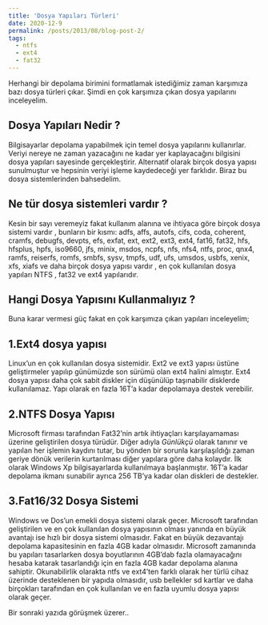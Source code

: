 ```yaml
---
title: 'Dosya Yapıları Türleri'
date: 2020-12-9
permalink: /posts/2013/08/blog-post-2/
tags:
  - ntfs
  - ext4
  - fat32
---
```


Herhangi bir depolama birimini formatlamak istediğimiz zaman karşımıza bazı dosya türleri çıkar. 
Şimdi en çok karşımıza çıkan dosya yapılarını inceleyelim. 

Dosya  Yapıları Nedir ?
------
Bilgisayarlar depolama yapabilmek için temel dosya yapılarını kullanırlar. Veriyi nereye ne zaman yazacağını ne kadar yer kaplayacağını bilgisini dosya yapıları sayesinde gerçekleştirir. Alternatif olarak birçok dosya yapısı sunulmuştur ve hepsinin veriyi işleme kaydedeceği yer farklıdır. Biraz bu dosya sistemlerinden bahsedelim.

Ne tür dosya sistemleri vardır ?
------
Kesin bir sayı veremeyiz fakat kullanım alanına ve ihtiyaca göre birçok dosya sistemi vardır , bunların bir kısmı: adfs, affs, autofs, cifs, coda, coherent, cramfs, debugfs, devpts, efs, exfat, ext, ext2, ext3, ext4, fat16, fat32, hfs, hfsplus, hpfs, iso9660, jfs, minix, msdos, ncpfs, nfs, nfs4, ntfs, proc, qnx4, ramfs, reiserfs, romfs, smbfs, sysv, tmpfs, udf, ufs, umsdos, usbfs, xenix, xfs, xiafs ve daha birçok dosya yapısı vardır , en çok kullanılan dosya yapıları NTFS , fat32 ve ext4 yapılarıdır.

Hangi Dosya Yapısını Kullanmalıyız ?
------
Buna karar vermesi güç fakat en çok karşımıza çıkan yapıları inceleyelim;

1.Ext4 dosya yapısı
------
Linux’un en çok kullanılan dosya sistemidir. Ext2 ve ext3 yapısı üstüne geliştirmeler yapılıp günümüzde son sürümü olan ext4 halini almıştır. Ext4 dosya yapısı daha çok sabit diskler için düşünülüp taşınabilir disklerde kullanılamaz. Yapı olarak en fazla 16T’a kadar depolamaya destek verebilir.

2.NTFS Dosya Yapısı
-----
Microsoft firması tarafından Fat32’nin artık ihtiyaçları karşılayamaması üzerine geliştirilen dosya türüdür. 
Diğer adıyla *Günlükçü* olarak tanınır ve yapılan her işlemin kaydını tutar, bu yönden bir sorunla karşılaşıldığı zaman geriye dönük  verilerin kurtarılması diğer yapılara göre daha kolaydır. 
İlk olarak Windows Xp bilgisayarlarda kullanılmaya başlanmıştır. 16T’a kadar depolama ikmanı sunabilir ayrıca 256 TB’ya kadar olan diskleri de destekler.

3.Fat16/32 Dosya Sistemi
------
Windows ve Dos’un emekli dosya sistemi olarak geçer. Microsoft tarafından geliştirilen ve en çok kullanılan dosya yapısının olması yanında en büyük avantajı ise hızlı bir dosya sistemi olmasıdır. Fakat en büyük dezavantajı depolama kapasitesinin en fazla 4GB kadar olmasıdır. Microsoft zamanında bu yapıları tasarlarken dosya boyutlarının 4GB’dab fazla olamayacağını hesaba katarak tasarlandığı için en fazla 4GB kadar depolama alanına sahiptir. Okunabilirlik olarakta ntfs ve ext4’ten farklı olarak her türlü cihaz üzerinde desteklenen bir yapıda olmasıdır, usb bellekler  sd kartlar ve daha birçokları tarafından en çok kullanılan ve en fazla uyumlu dosya yapısı olarak geçer.


Bir sonraki yazıda görüşmek üzerer..
